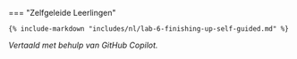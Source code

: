<!-- === "@Build Workshop"

    {% include-markdown "includes/nl/lab-6-finishing-up-event.md" %} -->

=== "Zelfgeleide Leerlingen"

    {% include-markdown "includes/nl/lab-6-finishing-up-self-guided.md" %}

*Vertaald met behulp van GitHub Copilot.*
